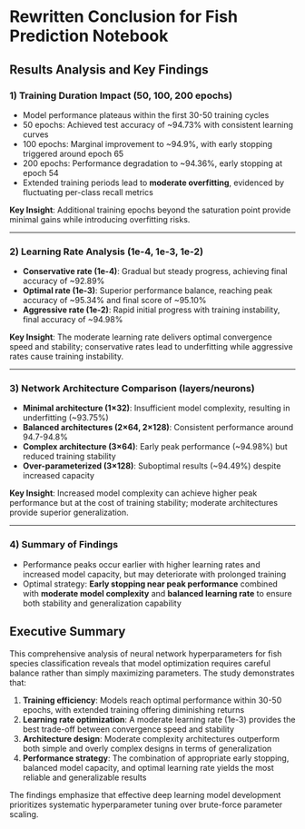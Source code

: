# Rewritten Conclusion for Fish Prediction Notebook

## Results Analysis and Key Findings

### 1) Training Duration Impact (50, 100, 200 epochs)
- Model performance plateaus within the first 30-50 training cycles
- 50 epochs: Achieved test accuracy of ~94.73% with consistent learning curves
- 100 epochs: Marginal improvement to ~94.9%, with early stopping triggered around epoch 65
- 200 epochs: Performance degradation to ~94.36%, early stopping at epoch 54
- Extended training periods lead to **moderate overfitting**, evidenced by fluctuating per-class recall metrics

**Key Insight**: Additional training epochs beyond the saturation point provide minimal gains while introducing overfitting risks.

---

### 2) Learning Rate Analysis (1e-4, 1e-3, 1e-2)
- **Conservative rate (1e-4)**: Gradual but steady progress, achieving final accuracy of ~92.89%
- **Optimal rate (1e-3)**: Superior performance balance, reaching peak accuracy of ~95.34% and final score of ~95.10%
- **Aggressive rate (1e-2)**: Rapid initial progress with training instability, final accuracy of ~94.98%

**Key Insight**: The moderate learning rate delivers optimal convergence speed and stability; conservative rates lead to underfitting while aggressive rates cause training instability.

---

### 3) Network Architecture Comparison (layers/neurons)
- **Minimal architecture (1×32)**: Insufficient model complexity, resulting in underfitting (~93.75%)
- **Balanced architectures (2×64, 2×128)**: Consistent performance around 94.7-94.8%
- **Complex architecture (3×64)**: Early peak performance (~94.98%) but reduced training stability
- **Over-parameterized (3×128)**: Suboptimal results (~94.49%) despite increased capacity

**Key Insight**: Increased model complexity can achieve higher peak performance but at the cost of training stability; moderate architectures provide superior generalization.

---

### 4) Summary of Findings
- Performance peaks occur earlier with higher learning rates and increased model capacity, but may deteriorate with prolonged training
- Optimal strategy: **Early stopping near peak performance** combined with **moderate model complexity** and **balanced learning rate** to ensure both stability and generalization capability

## Executive Summary

This comprehensive analysis of neural network hyperparameters for fish species classification reveals that model optimization requires careful balance rather than simply maximizing parameters. The study demonstrates that:

1. **Training efficiency**: Models reach optimal performance within 30-50 epochs, with extended training offering diminishing returns
2. **Learning rate optimization**: A moderate learning rate (1e-3) provides the best trade-off between convergence speed and stability
3. **Architecture design**: Moderate complexity architectures outperform both simple and overly complex designs in terms of generalization
4. **Performance strategy**: The combination of appropriate early stopping, balanced model capacity, and optimal learning rate yields the most reliable and generalizable results

The findings emphasize that effective deep learning model development prioritizes systematic hyperparameter tuning over brute-force parameter scaling.
